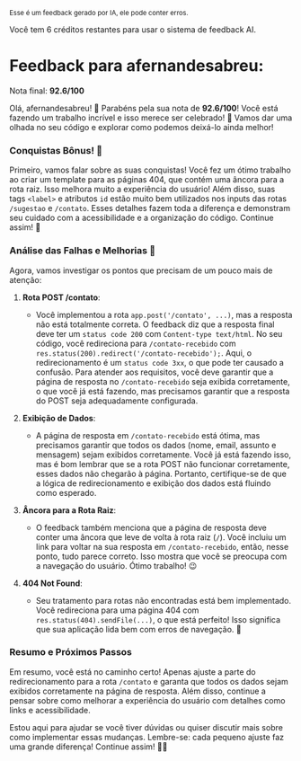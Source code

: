 <sup>Esse é um feedback gerado por IA, ele pode conter erros.</sup>

Você tem 6 créditos restantes para usar o sistema de feedback AI.

# Feedback para afernandesabreu:

Nota final: **92.6/100**

Olá, afernandesabreu! 🚀 Parabéns pela sua nota de **92.6/100**! Você está fazendo um trabalho incrível e isso merece ser celebrado! 🎉 Vamos dar uma olhada no seu código e explorar como podemos deixá-lo ainda melhor!

### Conquistas Bônus! 🎊
Primeiro, vamos falar sobre as suas conquistas! Você fez um ótimo trabalho ao criar um template para as páginas 404, que contém uma âncora para a rota raiz. Isso melhora muito a experiência do usuário! Além disso, suas tags `<label>` e atributos `id` estão muito bem utilizados nos inputs das rotas `/sugestao` e `/contato`. Esses detalhes fazem toda a diferença e demonstram seu cuidado com a acessibilidade e a organização do código. Continue assim! 👏

### Análise das Falhas e Melhorias 🚧
Agora, vamos investigar os pontos que precisam de um pouco mais de atenção:

1. **Rota POST /contato**: 
   - Você implementou a rota `app.post('/contato', ...)`, mas a resposta não está totalmente correta. O feedback diz que a resposta final deve ter um `status code 200` com `Content-type text/html`. No seu código, você redireciona para `/contato-recebido` com `res.status(200).redirect('/contato-recebido');`. Aqui, o redirecionamento é um `status code 3xx`, o que pode ter causado a confusão. Para atender aos requisitos, você deve garantir que a página de resposta no `/contato-recebido` seja exibida corretamente, o que você já está fazendo, mas precisamos garantir que a resposta do POST seja adequadamente configurada.

2. **Exibição de Dados**:
   - A página de resposta em `/contato-recebido` está ótima, mas precisamos garantir que todos os dados (nome, email, assunto e mensagem) sejam exibidos corretamente. Você já está fazendo isso, mas é bom lembrar que se a rota POST não funcionar corretamente, esses dados não chegarão à página. Portanto, certifique-se de que a lógica de redirecionamento e exibição dos dados está fluindo como esperado.

3. **Âncora para a Rota Raiz**:
   - O feedback também menciona que a página de resposta deve conter uma âncora que leve de volta à rota raiz (`/`). Você incluiu um link para voltar na sua resposta em `/contato-recebido`, então, nesse ponto, tudo parece correto. Isso mostra que você se preocupa com a navegação do usuário. Ótimo trabalho! 😉

4. **404 Not Found**:
   - Seu tratamento para rotas não encontradas está bem implementado. Você redireciona para uma página 404 com `res.status(404).sendFile(...)`, o que está perfeito! Isso significa que sua aplicação lida bem com erros de navegação. 🎯

### Resumo e Próximos Passos
Em resumo, você está no caminho certo! Apenas ajuste a parte do redirecionamento para a rota `/contato` e garanta que todos os dados sejam exibidos corretamente na página de resposta. Além disso, continue a pensar sobre como melhorar a experiência do usuário com detalhes como links e acessibilidade. 

Estou aqui para ajudar se você tiver dúvidas ou quiser discutir mais sobre como implementar essas mudanças. Lembre-se: cada pequeno ajuste faz uma grande diferença! Continue assim! 💪✨